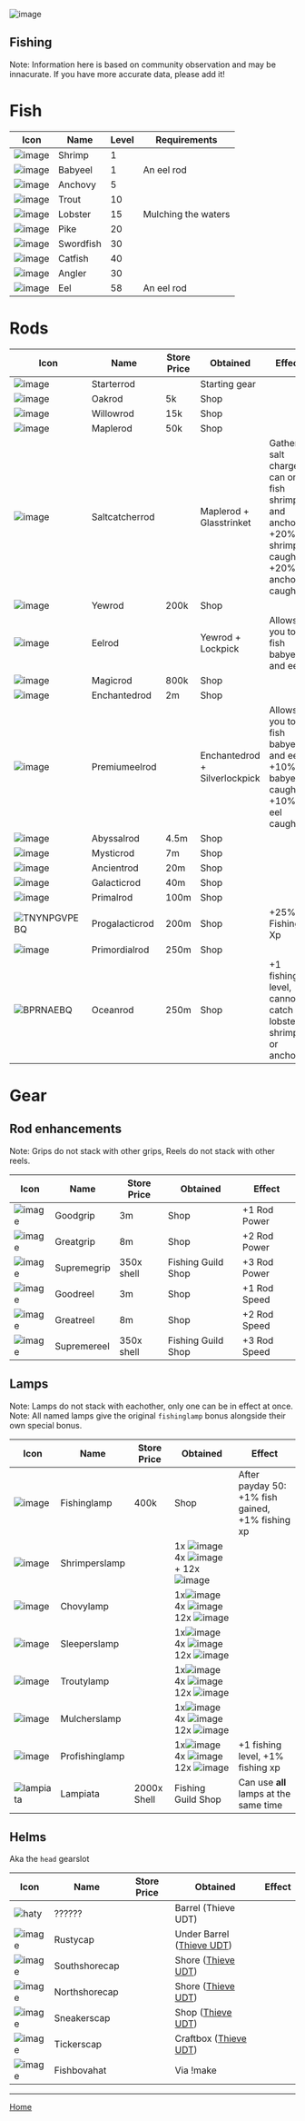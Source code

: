 ![image](https://github.com/fishbotapp/fishbotwiki/assets/163616414/42361705-6b97-4b10-b836-c7383b95167f)
## Fishing ## 


Note: Information here is based on community observation and may be innacurate. If you have more accurate data, please add it!

# Fish

| Icon | Name | Level  | Requirements |
| ------ | ------ | ----- | ------- |
| ![image](https://fishbot.app/items/shrimp.png) | Shrimp | 1 | |
| ![image](https://fishbot.app/items/babyeel.png) | Babyeel | 1 | An eel rod |
| ![image](https://fishbot.app/items/anchovy.png)  | Anchovy | 5 | |
| ![image](https://fishbot.app/items/trout.png) | Trout | 10 | |
| ![image](https://fishbot.app/items/lobster.png) | Lobster | 15 | Mulching the waters |
| ![image](https://fishbot.app/items/pike.png) | Pike | 20 | |
| ![image](https://fishbot.app/items/swordfish.png) | Swordfish | 30 | |
| ![image](https://fishbot.app/items/catfish.png) | Catfish | 40 | |
| ![image](https://fishbot.app/items/angler.png) | Angler | 30 | |
| ![image](https://fishbot.app/items/eel.png) | Eel | 58 | An eel rod |


# Rods 

| Icon | Name | Store Price | Obtained | Effect |
| ------ | ------ | ----- | ------- | ---- |
| ![image](https://fishbot.app/items/starterrod.png) | Starterrod | | Starting gear | |
| ![image](https://fishbot.app/items/oakrod.png) | Oakrod | 5k | Shop | |
| ![image](https://fishbot.app/items/willowrod.png) | Willowrod | 15k | Shop | |
| ![image](https://fishbot.app/items/maplerod.png) | Maplerod | 50k | Shop | |
| ![image](https://fishbot.app/items/saltcatcherrod.png) | Saltcatcherrod |  |Maplerod + Glasstrinket | Gathers salt charges, can only fish shrimp and anchovy, +20% shrimp caught, +20% anchovy caught|
| ![image](https://fishbot.app/items/yewrod.png) | Yewrod | 200k | Shop | |
| ![image](https://fishbot.app/items/eelrod.png) | Eelrod | | Yewrod + Lockpick | Allows you to fish babyeel and eel |
| ![image](https://fishbot.app/items/magicrod.png) | Magicrod | 800k | Shop | |
| ![image](https://fishbot.app/items/enchantedrod.png) | Enchantedrod | 2m | Shop | |
| ![image](https://fishbot.app/items/premiumeelrod.png) | Premiumeelrod |  | Enchantedrod + Silverlockpick |Allows you to fish babyeel and eel, +10% babyeel caught, +10% eel caught | 
| ![image](https://fishbot.app/items/abyssalrod.png) | Abyssalrod | 4.5m | Shop | |
| ![image](https://fishbot.app/items/mysticrod.png) | Mysticrod | 7m | Shop | |
| ![image](https://fishbot.app/items/ancientrod.png) | Ancientrod | 20m | Shop | |
| ![image](https://fishbot.app/items/galacticrod.png) | Galacticrod | 40m | Shop | |
| ![image](https://fishbot.app/items/primalrod.png) | Primalrod | 100m | Shop | |
| ![TNYNPGVPEBQ](https://github.com/fishbotapp/fishbotwiki/assets/163616414/c072d907-c2d9-4af5-bb0b-b7d89f056b84)| Progalacticrod | 200m | Shop | +25% Fishing Xp | 
| ![image](https://fishbot.app/items/primordialrod.png) | Primordialrod | 250m | Shop | |
| ![BPRNAEBQ](https://github.com/fishbotapp/fishbotwiki/assets/163616414/2ab090f6-b1e0-4bf2-a489-483f5b2bc766) | Oceanrod | 250m | Shop | +1 fishing level, cannot catch lobster, shrimp or anchovy |


# Gear 

## Rod enhancements

Note: Grips do not stack with other grips, Reels do not stack with other reels.

| Icon | Name | Store Price | Obtained | Effect |
| ------ | ------ | ----- | ------- | ---- |
| ![image](https://fishbot.app/items/goodgrip.png) | Goodgrip | 3m | Shop | +1 Rod Power |
| ![image](https://fishbot.app/items/greatgrip.png) | Greatgrip | 8m | Shop | +2 Rod Power  |
| ![image](https://fishbot.app/items/supremegrip.png) | Supremegrip | 350x shell | Fishing Guild Shop |  +3 Rod Power  |
| ![image](https://fishbot.app/items/goodreel.png) | Goodreel | 3m| Shop |  +1 Rod Speed |
| ![image](https://fishbot.app/items/greatreel.png) | Greatreel | 8m | Shop | +2 Rod Speed  |
| ![image](https://fishbot.app/items/supremereel.png) | Supremereel | 350x shell | Fishing Guild Shop |  +3 Rod Speed |


## Lamps

Note: Lamps do not stack with eachother, only one can be in effect at once.\
Note: All named lamps give the original `fishinglamp` bonus alongside their own special bonus.

| Icon | Name | Store Price | Obtained | Effect |
| ------ | ------ | ----- | ------- | ---- |
| ![image](https://fishbot.app/items/fishinglamp.png) | Fishinglamp | 400k | Shop | After payday 50: +1% fish gained, +1% fishing xp  |
| ![image](https://fishbot.app/items/shrimperslamp.png) | Shrimperslamp | |1x ![image](https://fishbot.app/items/fishinglamp.png) 4x ![image](https://fishbot.app/items/sapphire.png) + 12x ![image](https://fishbot.app/items/crushedvial.png) |   |
| ![image](https://fishbot.app/items/chovylamp.png) | Chovylamp | |1x![image](https://fishbot.app/items/fishinglamp.png) 4x ![image](https://fishbot.app/items/emerald.png)  12x ![image](https://fishbot.app/items/crushedvial.png)  |    |
| ![image](https://fishbot.app/items/sleeperslamp.png) | Sleeperslamp | |1x![image](https://fishbot.app/items/fishinglamp.png) 4x ![image](https://fishbot.app/items/ruby.png) 12x ![image](https://fishbot.app/items/crushedvial.png) |  |
| ![image](https://fishbot.app/items/troutylamp.png) | Troutylamp | |1x![image](https://fishbot.app/items/fishinglamp.png) 4x ![image](https://fishbot.app/items/amethyst.png)  12x ![image](https://fishbot.app/items/crushedvial.png) | |
| ![image](https://fishbot.app/items/mulcherslamp.png) | Mulcherslamp | |1x![image](https://fishbot.app/items/fishinglamp.png) 4x ![image](https://fishbot.app/items/lapis.png) 12x ![image](https://fishbot.app/items/crushedvial.png)  |  |
| ![image](https://fishbot.app/items/profishinglamp.png) | Profishinglamp | | 1x![image](https://fishbot.app/items/fishinglamp.png) 4x ![image](https://fishbot.app/items/onyx.png) 12x ![image](https://fishbot.app/items/crushedvial.png)  | +1 fishing level, +1% fishing xp |
| ![lampiata](https://github.com/fishbotapp/fishbotwiki/assets/163616414/516ca189-b6c0-4b88-9e9c-185ba849b636) | Lampiata | 2000x Shell | Fishing Guild Shop | Can use **all** lamps at the same time |



## Helms 

Aka the `head` gearslot


| Icon | Name | Store Price | Obtained | Effect |
| ------ | ------ | ----- | ------- | ---- |
| ![haty](https://github.com/fishbotapp/fishbotwiki/assets/163616414/51ac7b86-3f54-4bd3-a7ed-e258d526da13) | ?????? |  | Barrel (Thieve UDT) |  |
| ![image](https://fishbot.app/items/rustycap.png) | Rustycap | |Under Barrel ([Thieve UDT](../Thieving/UDT.md))  |   |
| ![image](https://fishbot.app/items/southshorecap.png) | Southshorecap | |Shore ([Thieve UDT](../Thieving/UDT.md))  |    |
| ![image](https://fishbot.app/items/northshorecap.png) | Northshorecap | |Shore ([Thieve UDT](../Thieving/UDT.md))  |  |
| ![image](https://fishbot.app/items/sneakerscap.png) | Sneakerscap | |Shop ([Thieve UDT](../Thieving/UDT.md)) | |
| ![image](https://fishbot.app/items/tickerscap.png) | Tickerscap | |Craftbox ([Thieve UDT](../Thieving/UDT.md)) |  |
| ![image](https://fishbot.app/items/fishbovahat.png) | Fishbovahat | | Via !make |  |



-----------------------------

[Home](https://fishbotapp.github.io/fishbotwiki/)

